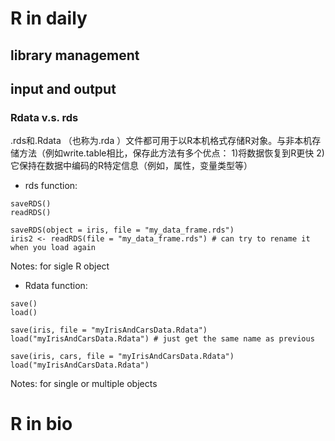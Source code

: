 # R in daily
## library management

## input and output


### Rdata v.s. rds
.rds和.Rdata （也称为.rda ）文件都可用于以R本机格式存储R对象。与非本机存储方法（例如write.table相比，保存此方法有多个优点：
1)将数据恢复到R更快
2)它保持在数据中编码的R特定信息（例如，属性，变量类型等）

- rds function:
```
saveRDS()
readRDS()

saveRDS(object = iris, file = "my_data_frame.rds")
iris2 <- readRDS(file = "my_data_frame.rds") # can try to rename it when you load again

```
 Notes: for sigle R object
 
 
- Rdata function:
```
save()
load()

save(iris, file = "myIrisAndCarsData.Rdata")
load("myIrisAndCarsData.Rdata") # just get the same name as previous

save(iris, cars, file = "myIrisAndCarsData.Rdata")
load("myIrisAndCarsData.Rdata")
```
Notes: for single or multiple objects


## 


# R in bio
